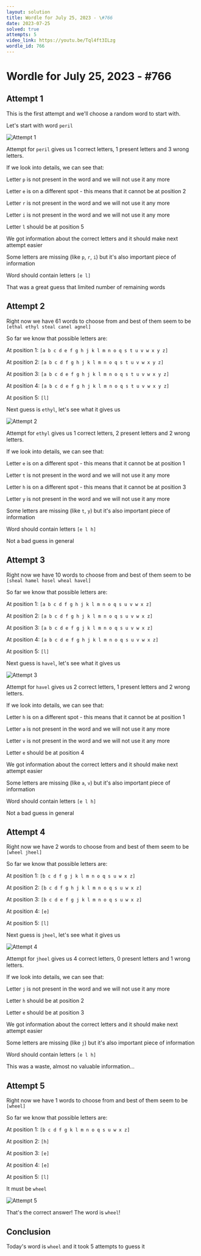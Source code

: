 ```yaml
---
layout: solution
title: Wordle for July 25, 2023 - \#766
date: 2023-07-25
solved: true
attempts: 5
video_link: https://youtu.be/Tql4ft3ILzg
wordle_id: 766
---
```


# Wordle for July 25, 2023 - \#766

## Attempt 1

This is the first attempt and we'll choose a random word to start with.

Let's start with word `peril`

![Attempt 1](2023-07-25/attempt-1.png)

Attempt for `peril` gives us 1 correct letters, 1 present letters and 3 wrong letters.

If we look into details, we can see that:

Letter `p` is not present in the word and we will not use it any more

Letter `e` is on a different spot - this means that it cannot be at position 2

Letter `r` is not present in the word and we will not use it any more

Letter `i` is not present in the word and we will not use it any more

Letter `l` should be at position 5

We got information about the correct letters and it should make next attempt easier

Some letters are missing (like `p`, `r`, `i`) but it's also important piece of information

Word should contain letters `[e l]`

That was a great guess that limited number of remaining words



## Attempt 2

Right now we have 61 words to choose from and best of them seem to be `[ethal ethyl steal canel agnel]`

So far we know that possible letters are:

At position 1: `[a b c d e f g h j k l m n o q s t u v w x y z]`

At position 2: `[a b c d f g h j k l m n o q s t u v w x y z]`

At position 3: `[a b c d e f g h j k l m n o q s t u v w x y z]`

At position 4: `[a b c d e f g h j k l m n o q s t u v w x y z]`

At position 5: `[l]`

Next guess is `ethyl`, let's see what it gives us

![Attempt 2](2023-07-25/attempt-2.png)

Attempt for `ethyl` gives us 1 correct letters, 2 present letters and 2 wrong letters.

If we look into details, we can see that:

Letter `e` is on a different spot - this means that it cannot be at position 1

Letter `t` is not present in the word and we will not use it any more

Letter `h` is on a different spot - this means that it cannot be at position 3

Letter `y` is not present in the word and we will not use it any more

Some letters are missing (like `t`, `y`) but it's also important piece of information

Word should contain letters `[e l h]`

Not a bad guess in general



## Attempt 3

Right now we have 10 words to choose from and best of them seem to be `[sheal hamel hosel wheal havel]`

So far we know that possible letters are:

At position 1: `[a b c d f g h j k l m n o q s u v w x z]`

At position 2: `[a b c d f g h j k l m n o q s u v w x z]`

At position 3: `[a b c d e f g j k l m n o q s u v w x z]`

At position 4: `[a b c d e f g h j k l m n o q s u v w x z]`

At position 5: `[l]`

Next guess is `havel`, let's see what it gives us

![Attempt 3](2023-07-25/attempt-3.png)

Attempt for `havel` gives us 2 correct letters, 1 present letters and 2 wrong letters.

If we look into details, we can see that:

Letter `h` is on a different spot - this means that it cannot be at position 1

Letter `a` is not present in the word and we will not use it any more

Letter `v` is not present in the word and we will not use it any more

Letter `e` should be at position 4

We got information about the correct letters and it should make next attempt easier

Some letters are missing (like `a`, `v`) but it's also important piece of information

Word should contain letters `[e l h]`

Not a bad guess in general



## Attempt 4

Right now we have 2 words to choose from and best of them seem to be `[wheel jheel]`

So far we know that possible letters are:

At position 1: `[b c d f g j k l m n o q s u w x z]`

At position 2: `[b c d f g h j k l m n o q s u w x z]`

At position 3: `[b c d e f g j k l m n o q s u w x z]`

At position 4: `[e]`

At position 5: `[l]`

Next guess is `jheel`, let's see what it gives us

![Attempt 4](2023-07-25/attempt-4.png)

Attempt for `jheel` gives us 4 correct letters, 0 present letters and 1 wrong letters.

If we look into details, we can see that:

Letter `j` is not present in the word and we will not use it any more

Letter `h` should be at position 2

Letter `e` should be at position 3

We got information about the correct letters and it should make next attempt easier

Some letters are missing (like `j`) but it's also important piece of information

Word should contain letters `[e l h]`

This was a waste, almost no valuable information...



## Attempt 5

Right now we have 1 words to choose from and best of them seem to be `[wheel]`

So far we know that possible letters are:

At position 1: `[b c d f g k l m n o q s u w x z]`

At position 2: `[h]`

At position 3: `[e]`

At position 4: `[e]`

At position 5: `[l]`

It must be `wheel`

![Attempt 5](2023-07-25/attempt-5.png)

That's the correct answer! The word is `wheel`!

## Conclusion

Today's word is `wheel` and it took 5 attempts to guess it

